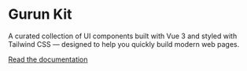 # Gurun Kit

A curated collection of UI components built with Vue 3 and styled with Tailwind CSS — designed to help you quickly build modern web pages.

[Read the documentation](https://gurunkit.teknogain.com)

